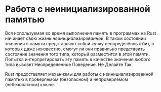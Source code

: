 # Работа с неинициализированной памятью

Вся используемая во время выполнения память в программах на Rust начинает свою жизнь *неинициализированной*. В таком состоянии значения в памяти представляют собой кучку неопределённых бит, о которых даже неизвестно, смогут ли они правильно представить состояние значения того типа, который разместится в этой памяти. Попытка интерпретировать эту память в качестве значения *любого* типа вызовет Неопределенное Поведение. Не Делайте Так.

Rust предоставляет механизмы для работы с неинициализированной памятью в проверяемом (безопасном) и непроверяемом (небезопасном) ключе.
